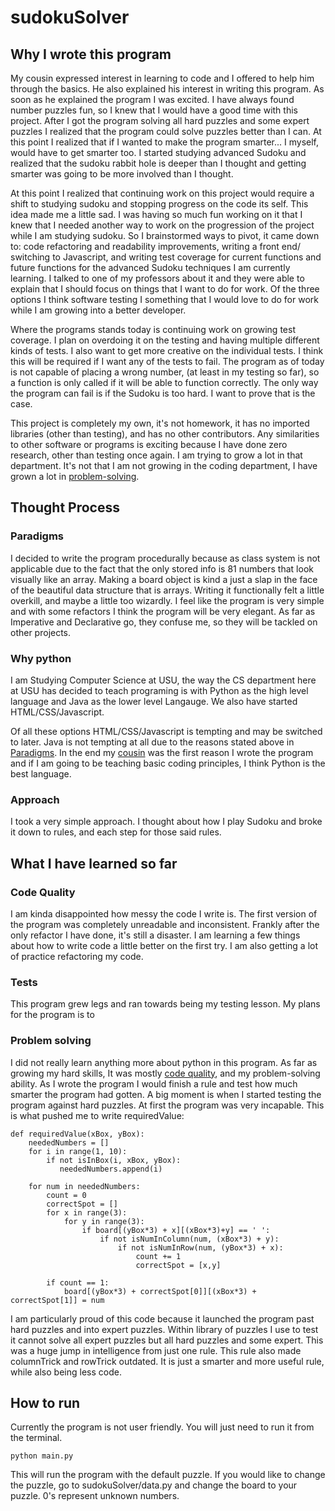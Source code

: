 # sudokuSolver

## Why I wrote this program

My cousin expressed interest in learning to code and I offered to help him through the basics. He also explained his interest in writing this program. As soon as he explained the program I was excited. I have always found number puzzles fun, so I knew that I would have a good time with this project. After I got the program solving all hard puzzles and some expert puzzles I realized that the program could solve puzzles better than I can. At this point I realized that if I wanted to make the program smarter... I myself, would have to get smarter too. I started studying advanced Sudoku and realized that the sudoku rabbit hole is deeper than I thought and getting smarter was going to be more involved than I thought.

At this point I realized that continuing work on this project would require a shift to studying sudoku and stopping progress on the code its self. This idea made me a little sad. I was having so much fun working on it that I knew that I needed another way to work on the progression of the project while I am studying sudoku. So I brainstormed ways to pivot, it came down to: code refactoring and readability improvements, writing a front end/ switching to Javascript, and writing test coverage for current functions and future functions for the advanced Sudoku techniques I am currently learning. I talked to one of my professors about it and they were able to explain that I should focus on things that I want to do for work. Of the three options I think software testing I something that I would love to do for work while I am growing into a better developer.

Where the programs stands today is continuing work on growing test coverage. I plan on overdoing it on the testing and having multiple different kinds of tests. I also want to get more creative on the individual tests. I think this will be required if I want any of the tests to fail. The program as of today is not capable of placing a wrong number, (at least in my testing so far), so a function is only called if it will be able to function correctly. The only way the program can fail is if the Sudoku is too hard. I want to prove that is the case. 

This project is completely my own, it's not homework, it has no imported libraries (other than testing), and has no other contributors. Any similarities to other software or programs is exciting because I have done zero research, other than testing once again. I am trying to grow a lot in that department. It's not that I am not growing in the coding department, I have grown a lot in [problem-solving](#problem-solving).
## Thought Process

### Paradigms
I decided to write the program procedurally because as class system is not applicable due to the fact that the only stored info is 81 numbers that look visually like an array. Making a board object is kind a just a slap in the face of the beautiful data structure that is arrays. Writing it functionally felt a little overkill, and maybe a little too wizardly. I feel like the program is very simple and with some refactors I think the program will be very elegant. As far as Imperative and Declarative go, they confuse me, so they will be tackled on other projects. 

### Why python
I am Studying Computer Science at USU, the way the CS department here at USU has decided to teach programing is with Python as the high level language and Java as the lower level Langauge. We also have started HTML/CSS/Javascript. 

Of all these options HTML/CSS/Javascript is tempting and may be switched to later. Java is not tempting at all due to the reasons stated above in [Paradigms](#paradigms). In the end my [cousin](#why-i-wrote-this-program) was the first reason I wrote the program and if I am going to be teaching basic coding principles, I think Python is the best language. 

### Approach
I took a very simple approach. I thought about how I play Sudoku and broke it down to rules, and each step for those said rules.

## What I have learned so far

### Code Quality
I am kinda disappointed how messy the code I write is. The first version of the program was completely unreadable and inconsistent. Frankly after the only refactor I have done, it's still a disaster. I am learning a few things about how to write code a little better on the first try. I am also getting a lot of practice refactoring my code.

### Tests
This program grew legs and ran towards being my testing lesson. My plans for the program is to 

### Problem solving
I did not really learn anything more about python in this program. As far as growing my hard skills, It was mostly [code quality](#code-quality), and my problem-solving ability. As I wrote the program I would finish a rule and test how much smarter the program had gotten. A big moment is when I started testing the program against hard puzzles. At first the program was very incapable. This is what pushed me to write requiredValue:
```
def requiredValue(xBox, yBox):
    neededNumbers = []
    for i in range(1, 10):
        if not isInBox(i, xBox, yBox):
           neededNumbers.append(i)

    for num in neededNumbers:
        count = 0
        correctSpot = []
        for x in range(3):
            for y in range(3):
                if board[(yBox*3) + x][(xBox*3)+y] == ' ':
                    if not isNumInColumn(num, (xBox*3) + y):
                        if not isNumInRow(num, (yBox*3) + x):
                            count += 1
                            correctSpot = [x,y]

        if count == 1:
            board[(yBox*3) + correctSpot[0]][(xBox*3) + correctSpot[1]] = num
```
I am particularly proud of this code because it launched the program past hard puzzles and into expert puzzles. Within library of puzzles I use to test it cannot solve all expert puzzles but all hard puzzles and some expert. This was a huge jump in intelligence from just one rule. This rule also made columnTrick and rowTrick outdated. It is just a smarter and more useful rule, while also being less code. 

## How to run
Currently the program is not user friendly. 
You will just need to run it from the terminal.
```
python main.py
```
This will run the program with the default puzzle. If you would like to change the puzzle, go to sudokuSolver/data.py and change the board to your puzzle. 0's represent unknown numbers. 




